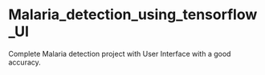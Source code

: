 # Malaria_detection_using_tensorflow_UI
Complete Malaria detection project with User Interface with a good accuracy.
